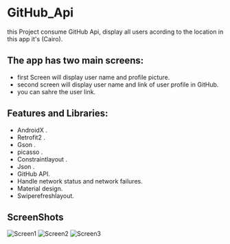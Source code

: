 # GitHub_Api

this Project consume GitHub Api, display all users acording to the location in this app it's (Cairo).

## The app has two main screens:

   - first Screen will display user name and profile picture.<br/>
   - second screen will display user name and link of user profile in GitHub.<br/>
   - you can sahre the user link.<br/>


## Features and Libraries:

   - AndroidX .<br/>
   - Retrofit2 .<br/>
   - Gson .<br/>
   - picasso .<br/>
   - Constraintlayout .<br/>
   - Json .<br/>
   - GitHub API.<br/>
   - Handle network status and network failures.<br/>
   - Material design.<br/>
   - Swiperefreshlayout.<br/>
   
## ScreenShots<br/>
![Screen1](https://user-images.githubusercontent.com/11637355/80854888-fafc0180-8c3b-11ea-9dea-680a562f5181.png)
![Screen2](https://user-images.githubusercontent.com/11637355/80854889-fd5e5b80-8c3b-11ea-9729-ae49b73f8602.png)
![Screen3](https://user-images.githubusercontent.com/11637355/80854891-ffc0b580-8c3b-11ea-8e5a-fd6634e827ec.png)
